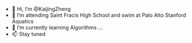 - 👋 Hi, I’m @KaijingZheng
- 👀 I’m attending Saint Fracis High School and swim at Palo Alto Stanford Aquatics
- 🌱 I’m currently learning Algorithms ...
- 📫 Stay tuned

<!---
KaijingZheng/KaijingZheng is a ✨ special ✨ repository because its `README.md` (this file) appears on your GitHub profile.
You can click the Preview link to take a look at your changes.
--->

